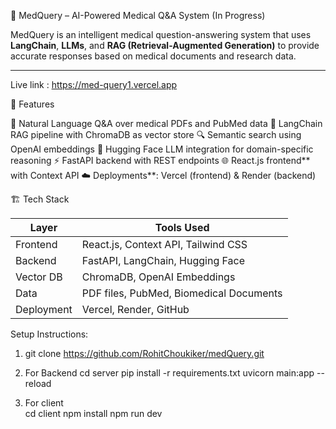  🧠 MedQuery – AI-Powered Medical Q&A System (In Progress)

MedQuery is an intelligent medical question-answering system that uses **LangChain**, **LLMs**, and **RAG (Retrieval-Augmented Generation)** to provide accurate responses based on medical documents and research data.

---

  Live link : https://med-query1.vercel.app

 🚀 Features

 💬 Natural Language Q&A over medical PDFs and PubMed data
 🧠 LangChain RAG pipeline with ChromaDB as vector store
 🔍 Semantic search using OpenAI embeddings
 🤖 Hugging Face LLM integration for domain-specific reasoning
 ⚡  FastAPI backend with REST endpoints
 🌐 React.js frontend** with Context API
 ☁️ Deployments**: Vercel (frontend) & Render (backend)

 🏗️ Tech Stack

| Layer      | Tools Used                               |
|------------|-------------------------------------------|
| Frontend   | React.js, Context API, Tailwind CSS       |
| Backend    | FastAPI, LangChain, Hugging Face          |
| Vector DB  | ChromaDB, OpenAI Embeddings               |
| Data       | PDF files, PubMed, Biomedical Documents   |
| Deployment | Vercel, Render, GitHub                    |


Setup Instructions:

1. git clone https://github.com/RohitChoukiker/medQuery.git

2. For Backend
   cd server
   pip install -r requirements.txt
   uvicorn main:app --reload
   
3. For client  
   cd client
   npm install
   npm run dev


   

